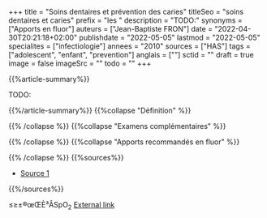 +++
title = "Soins dentaires et prévention des caries"
titleSeo = "soins dentaires et caries"
prefix = "les "
description = "TODO:"
synonyms = ["Apports en fluor"]
auteurs = ["Jean-Baptiste FRON"]
date = "2022-04-30T20:21:18+02:00"
publishdate = "2022-05-05"
lastmod = "2022-05-05"
specialites = ["infectiologie"]
annees = "2010"
sources = ["HAS"]
tags = ["adolescent", "enfant", "prevention"]
anglais = [""]
sctid = ""
draft = true
image = false
imageSrc = ""
todo = ""
+++

{{%article-summary%}}

TODO:

{{%/article-summary%}}
{{%collapse "Définition" %}}



{{% /collapse %}}
{{%collapse "Examens complémentaires" %}}


{{% /collapse %}}
{{%collapse "Apports recommandés en fluor" %}}


{{% /collapse %}}
{{%sources%}}

- [Source 1](URL)

{{%/sources%}}

≤≥±®œŒÈ³ÂSpO<sub>2</sub>
[External link](https://discourse.gohugo.io/ "{rel='nofollow'}")
